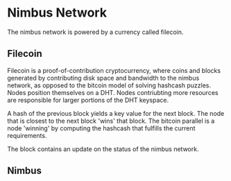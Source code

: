 # Nimbus Network #

The nimbus network is powered by a currency called filecoin.

## Filecoin ##

Filecoin is a proof-of-contribution cryptocurrency, where coins and blocks generated by contributing disk space and bandwidth to the nimbus network, as opposed to the bitcoin model of solving hashcash puzzles. Nodes position themselves on a DHT. Nodes contriubting more resources are responsible for larger portions of the DHT keyspace.

A hash of the previous block yields a key value for the next block. The node that is closest to the next block 'wins' that block. The bitcoin parallel is a node 'winning' by computing the hashcash that fulfills the current requirements.

The block contains an update on the status of the nimbus network.

## Nimbus ##

